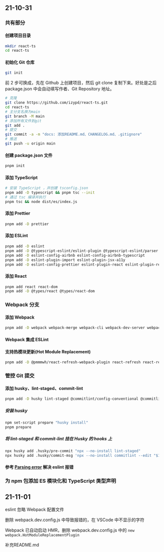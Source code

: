 ## 21-10-31

### 共有部分

#### 创建项目目录

```bash
mkdir react-ts
cd react-ts
```

#### 初始化 Git 仓库

```bash
git init
```

前 2 步可换成，先在 Github 上创建项目，然后 git clone 复制下来。好处是之后 package.json 中会自动填写作者、Git Repository 地址。

```bash
# 克隆
git clone https://github.com/izypd/react-ts.git
cd react-ts
# 主分支名换为main
git branch -M main
# 添加所有文件到git
git add .
# 提交
git commit -a -m "docs: 添加README.md、CHANGELOG.md、.gitignore"
# 推送
git push -u origin main
```

#### 创建 package.json 文件

```bash
pnpm init
```

#### 添加 TypeScript

```bash
# 安装 TypeScript ，并创建 tsconfig.json
pnpm add -D typescript && pnpm tsc --init
# 通过 tsc 编译并执行
pnpm tsc && node dist/es/index.js
```

#### 添加 Prettier

```bash
pnpm add -D prettier
```

#### 添加 ESLint

```bash
pnpm add -D eslint
pnpm add -D @typescript-eslint/eslint-plugin @typescript-eslint/parser
pnpm add -D eslint-config-airbnb eslint-config-airbnb-typescript
pnpm add -D eslint-plugin-import eslint-plugin-jsx-a11y
pnpm add -D eslint-config-prettier eslint-plugin-react eslint-plugin-react-hooks
```

#### 添加 React

```bash
pnpm add react react-dom
pnpm add -D @types/react @types/react-dom
```

### Webpack 分支

#### 添加 Webpack

```bash
pnpm add -D webpack webpack-merge webpack-cli webpack-dev-server webpackbar clean-terminal-webpack-plugin ts-loader fork-ts-checker-webpack-plugin
```

#### Webpack 集成 ESLint

#### 支持热模块更新(Hot Module Replacement)

```bash
pnpm add -D @pmmmwh/react-refresh-webpack-plugin react-refresh react-refresh-typescript
```

### 管控 Git 提交

#### 添加 husky、lint-staged、commit-lint

```bash
pnpm add -D husky lint-staged @commitlint/config-conventional @commitlint/cli
```

##### 安装 husky

```bash
npm set-script prepare "husky install"
pnpm prepare
```

##### 将 lint-staged 和 commit-lint 挂在 Husky 的 hooks 上

```bash
npx husky add .husky/pre-commit "npx --no-install lint-staged"
npx husky add .husky/commit-msg 'npx --no-install commitlint --edit "$1"'
```

#### 参考 [Parsing error](https://stackoverflow.com/questions/64271575/error-with-my-eslintrc-js-file-parsing-error-parseroptions-project-has) 解决 eslint 报错

### 为 npm 包添加 ES 模块化和 TypeScript 类型声明

## 21-11-01

eslint 忽略 Webpack 配置文件

删除 webpack.dev.config.js 中导致报错的，在 VSCode 中不显示的字符

Webpack 已自动启动 HMR，删除 webpack.dev.config.js 中的 `new webpack.HotModuleReplacementPlugin`

补充README.md
